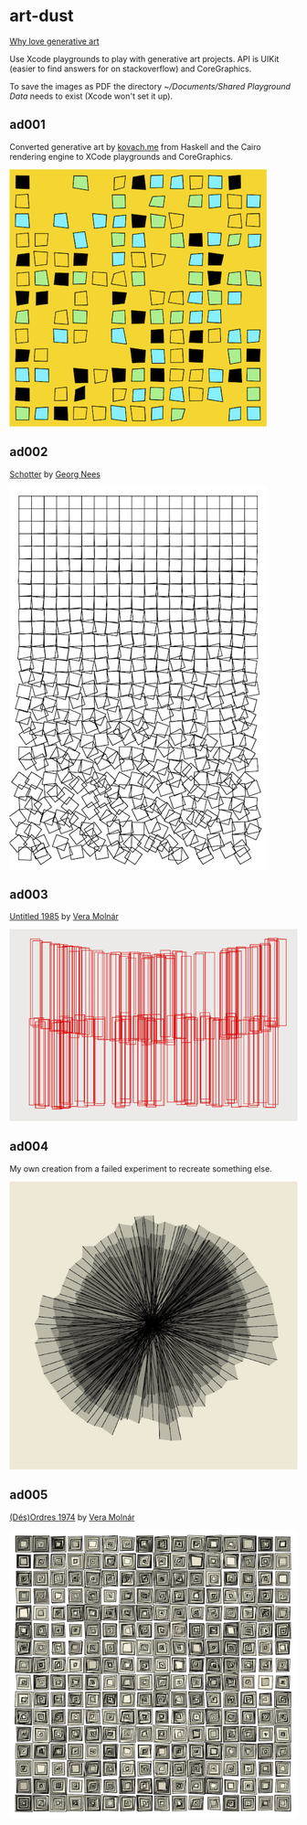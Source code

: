 # art-dust

[Why love generative art](https://www.artnome.com/news/2018/8/8/why-love-generative-art)

Use Xcode playgrounds to play with generative art projects. API is UIKit (easier to find answers for on stackoverflow) and CoreGraphics.

To save the images as PDF the directory 
*~/Documents/Shared Playground Data* needs to exist (Xcode won't set it up).

## ad001

Converted generative art by [kovach.me](https://www.kovach.me/posts/2018-03-07-generating-art.html) from Haskell and the Cairo rendering engine to XCode playgrounds and CoreGraphics.

![ad001](ad001.png)

## ad002

[Schotter](http://www.medienkunstnetz.de/works/schotter/) by [Georg Nees](https://en.wikipedia.org/wiki/Georg_Nees)

![ad002](ad002.png)

## ad003

[Untitled 1985](https://collections.vam.ac.uk/item/O499339/print-molnar-vera/) by [Vera Molnár](https://en.wikipedia.org/wiki/Vera_Moln%C3%A1r)

![ad003](ad003.png)

## ad004

My own creation from a failed experiment to recreate something else.

![ad004](ad004.png)

## ad005

[(Dés)Ordres 1974](http://dam.org/artists/phase-one/vera-molnar/artworks-bodies-of-work/-des-ordres) by [Vera Molnár](https://en.wikipedia.org/wiki/Vera_Moln%C3%A1r)

![ad005](ad005.png)

